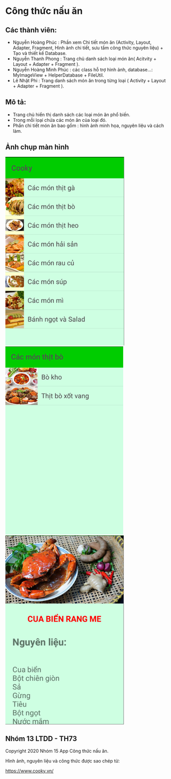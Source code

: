 
 Công thức nấu ăn
=================



Các thành viên:
------------

- Nguyễn Hoàng Phúc  : Phần xem Chi tiết món ăn (Activity, Layout, Adapter, Fragment, Hình ảnh chi tiết, sưu tầm công thức nguyên liệu) + Tạo và thiết kế Database.
- Nguyễn Thanh Phong : Trang chủ danh sách loại món ăn( Acitvity + Layout + Adapter + Fragment ).
- Nguyễn Hoàng Minh Phúc : các class hỗ trợ hình ảnh, database...: MyImageView + HelperDatabase  + FileUtil.
- Lê Nhật Phi : Trang danh sách món ăn trong từng loại ( Activity + Layout + Adapter + Fragment ).


Mô tả:
---------------
* Trang chủ hiển thị danh sách các loại món ăn phổ biến.
 * Trong mỗi loại chứa các món ăn của loại đó.
 * Phần chi tiết món ăn bao gồm : hình ảnh minh họa, nguyên liệu và cách làm.

Ảnh chụp màn hình
-----------

![Trang chủ](Screenshots/home.PNG "A list of category")
![Xem món ăn](Screenshots/home2.PNG "Details for category")
![Chi tiết món ăn](Screenshots/detail.PNG "More about food")

Nhóm 13 LTDD - TH73
-------

Copyright 2020 Nhóm 15 App Công thức nấu ăn.

Hình ảnh, nguyên liệu và công thức được sao chép từ:

  https://www.cooky.vn/

